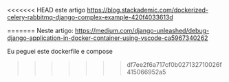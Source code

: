 <<<<<<< HEAD
este artigo
https://blog.stackademic.com/dockerized-celery-rabbitmq-django-complex-example-420f4033613d

=======
Neste artigo:
https://medium.com/django-unleashed/debug-django-application-in-docker-container-using-vscode-ca5967340262

Eu peguei este dockerfile e compose
>>>>>>> df7ee2f6a717cf0b027132710026f415066952a5
